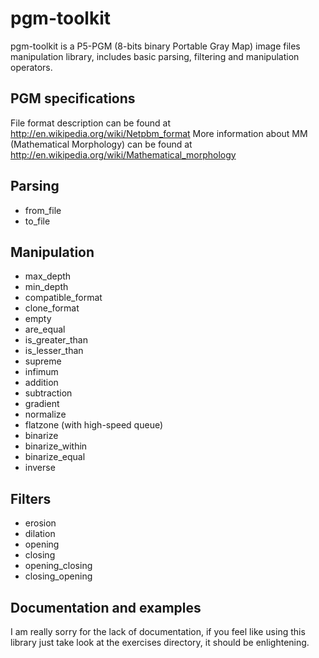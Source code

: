 # pgm-toolkit
pgm-toolkit is a P5-PGM (8-bits binary Portable Gray Map) image files manipulation
library, includes basic parsing, filtering and manipulation operators.

## PGM specifications
File format description can be found at http://en.wikipedia.org/wiki/Netpbm_format
More information about MM (Mathematical Morphology) can be found at
http://en.wikipedia.org/wiki/Mathematical_morphology

## Parsing
- from_file
- to_file

## Manipulation
- max_depth
- min_depth
- compatible_format
- clone_format
- empty
- are_equal
- is_greater_than
- is_lesser_than
- supreme
- infimum
- addition
- subtraction
- gradient
- normalize
- flatzone (with high-speed queue)
- binarize
- binarize_within
- binarize_equal
- inverse

## Filters
- erosion
- dilation
- opening
- closing
- opening_closing
- closing_opening

## Documentation and examples
I am really sorry for the lack of documentation, if you feel like using
this library just take look at the exercises directory, it should be
enlightening.

